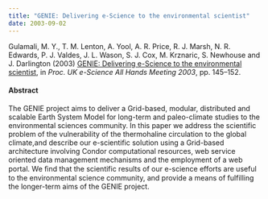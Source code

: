 ```yaml
---
title: "GENIE: Delivering e-Science to the environmental scientist"
date: 2003-09-02
---
```


Gulamali, M. Y., T. M. Lenton, A. Yool, A. R. Price, R. J. Marsh, N. R. Edwards,
P. J. Valdes, J. L. Wason, S. J. Cox, M. Krznaric, S. Newhouse and J. Darlington
(2003) [GENIE: Delivering e-Science to the environmental
scientist](https://core.ac.uk/display/31463), in _Proc. UK e-Science All Hands
Meeting 2003_, pp. 145–152.


#### Abstract

The GENIE project aims to deliver a Grid-based, modular, distributed and
scalable Earth System Model for long-term and paleo-climate studies to the
environmental sciences community. In this paper we address the scientific
problem of the vulnerability of the thermohaline circulation to the global
climate,and describe our e-scientific solution using a Grid-based architecture
involving Condor computational resources, web service oriented data management
mechanisms and the employment of a web portal. We ﬁnd that the scientific
results of our e-science efforts are useful to the environmental science
community, and provide a means of fulfilling the longer-term aims of the GENIE
project.
